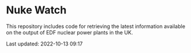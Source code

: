 # Nuke Watch

This repository includes code for retrieving the latest information available on the output of EDF nuclear power plants in the UK.

Last updated: 2022-10-13 09:17